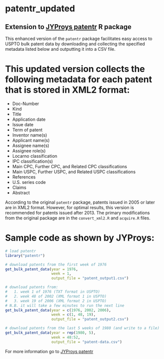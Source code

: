 # patentr_updated

## Extension to [JYProys patentr](https://github.com/JYProjs/patentr) R package 
This enhanced version of the `patentr` package facilitates easy access to USPTO bulk patent data by downloading and collecting the specified metadata listed below and outputting it into a CSV file.

# This updated version collects the following metadata for each patent that is stored in XML2 format:
- Doc-Number
- Kind
- Title
- Application date
- Issue date
- Term of patent
- Inventor name(s)
- Applicant name(s)
- Assignee name(s)
- Assignee role(s)
- Locarno classification
- IPC classification(s)
- Main CPC, Further CPC, and Related CPC classifications
- Main USPC, Further USPC, and Related USPC classifications
- References
- U.S. series code
- Claims
- Abstract

According to the original `patentr` package, patents issued in 2005 or later are in XML2 format. However, for optimal results, this version is recommended for patents issued after 2013. The primary modifications from the original package are in the `convert_xml2.R` and `acquire.R` files.

# Sample code as shown by JYProys:

```R
# load patentr
library("patentr")

# download patents from the first week of 1976
get_bulk_patent_data(year = 1976,
                     week = 1,
                     output_file = "patent_output1.csv")

# download patents from:
#   1. week 1 of 1976 (TXT format in USPTO)
#   2. week 48 of 2002 (XML format 1 in USPTO)
#   3. week 19 of 2006 (XML format 2 in USPTO)
# N.B. it will take a few minutes to run the next line
get_bulk_patent_data(year = c(1976, 2002, 2006),
                     week = c(1, 48, 19),
                     output_file = "patent_output2.csv")

# download patents from the last 5 weeks of 1980 (and write to a file)
get_bulk_patent_data(year = rep(1980, 5),
                     week = 48:52,
                     output_file = "patent-data.csv")
```

For more information go to [JYProys patentr](https://github.com/JYProjs/patentr)
